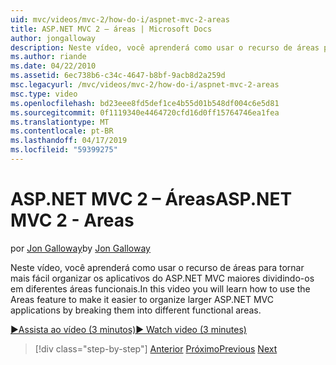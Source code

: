 ```yaml
---
uid: mvc/videos/mvc-2/how-do-i/aspnet-mvc-2-areas
title: ASP.NET MVC 2 – áreas | Microsoft Docs
author: jongalloway
description: Neste vídeo, você aprenderá como usar o recurso de áreas para tornar mais fácil organizar os aplicativos do ASP.NET MVC maiores dividindo-os em diferente funct...
ms.author: riande
ms.date: 04/22/2010
ms.assetid: 6ec738b6-c34c-4647-b8bf-9acb8d2a259d
msc.legacyurl: /mvc/videos/mvc-2/how-do-i/aspnet-mvc-2-areas
msc.type: video
ms.openlocfilehash: bd23eee8fd5def1ce4b55d01b548df004c6e5d81
ms.sourcegitcommit: 0f1119340e4464720cfd16d0ff15764746ea1fea
ms.translationtype: MT
ms.contentlocale: pt-BR
ms.lasthandoff: 04/17/2019
ms.locfileid: "59399275"
---
```

# <a name="aspnet-mvc-2---areas"></a><span data-ttu-id="7ca1e-103">ASP.NET MVC 2 – Áreas</span><span class="sxs-lookup"><span data-stu-id="7ca1e-103">ASP.NET MVC 2 - Areas</span></span>

<span data-ttu-id="7ca1e-104">por [Jon Galloway](https://github.com/jongalloway)</span><span class="sxs-lookup"><span data-stu-id="7ca1e-104">by [Jon Galloway](https://github.com/jongalloway)</span></span>

<span data-ttu-id="7ca1e-105">Neste vídeo, você aprenderá como usar o recurso de áreas para tornar mais fácil organizar os aplicativos do ASP.NET MVC maiores dividindo-os em diferentes áreas funcionais.</span><span class="sxs-lookup"><span data-stu-id="7ca1e-105">In this video you will learn how to use the Areas feature to make it easier to organize larger ASP.NET MVC applications by breaking them into different functional areas.</span></span>

[<span data-ttu-id="7ca1e-106">&#9654;Assista ao vídeo (3 minutos)</span><span class="sxs-lookup"><span data-stu-id="7ca1e-106">&#9654; Watch video (3 minutes)</span></span>](https://channel9.msdn.com/Blogs/ASP-NET-Site-Videos/aspnet-mvc-2-areas)

> [!div class="step-by-step"]
> <span data-ttu-id="7ca1e-107">[Anterior](mvc2-template-customization.md)
> [Próximo](aspnet-mvc-2-render-action.md)</span><span class="sxs-lookup"><span data-stu-id="7ca1e-107">[Previous](mvc2-template-customization.md)
[Next](aspnet-mvc-2-render-action.md)</span></span>
